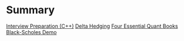 # Summary

[Interview Preparation (C++)](c++_prep.md)
[Delta Hedging](delta_hedging.md)
[Four Essential Quant Books](four_essential_quant_books.md)
[Black-Scholes Demo](black_scholes_demo.md)

